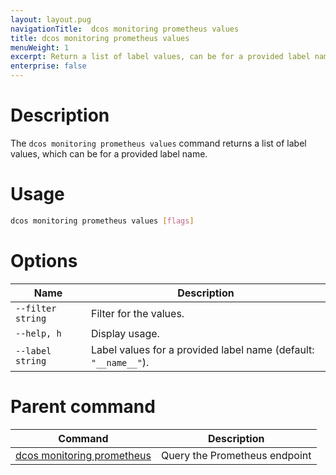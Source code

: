 ```yaml
---
layout: layout.pug
navigationTitle:  dcos monitoring prometheus values
title: dcos monitoring prometheus values
menuWeight: 1
excerpt: Return a list of label values, can be for a provided label name
enterprise: false
---
```


# Description

The `dcos monitoring prometheus values` command returns a list of label values, which can be for a provided label name.

# Usage

```bash
dcos monitoring prometheus values [flags]
```

# Options

| Name |  Description |
|---------|-------------|
| `--filter string`   |   Filter for the values. |
| `--help, h`   |   Display usage. |
| `--label string`   |   Label values for a provided label name (default: `"__name__"`). |

# Parent command

| Command | Description |
|---------|-------------|
| [dcos monitoring prometheus](../) |  Query the Prometheus endpoint |
